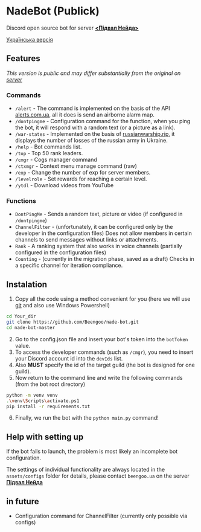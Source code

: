 # NadeBot (Publick)



Discord open source bot for server [**&lt;Підвал Нейда>**](https://discord.gg/nadecgt)

[Українська версія](https://github.com/Beengoo/nade-bot/blob/master/README.md)

## Features
*This version is public and may differ substantially from the original on [server](https://discord.gg/nadecgt)*

### Commands
- `/alert` - The command is implemented on the basis of the API [alerts.com.ua](https://alerts.com.ua), all it does is send an airborne alarm map.
- `/dontpingme` - Configuration command for the function, when you ping the bot, it will respond with a random text (or a picture as a link).
- `/war-states` - Implemented on the basis of [russianwarship.rip](https://russianwarship.rip), it displays the number of losses of the russian army in Ukraine.
- `/help` - Bot commands list.
- `/top` - Top 50 rank leaders.
- `/cmgr` - Cogs manager command
- `/ctxmgr` - Context menu manage command (raw)
- `/exp` - Change the number of exp for server members.
- `/levelrole` - Set rewards for reaching a certain level.
- `/ytdl` - Download videos from YouTube

### Functions
 
- `DontPingMe` - Sends a random text, picture or video (if configured in `/dontpingme`)
- `ChannelFilter` - (unfortunately, it can be configured only by the developer in the configuration files) Does not allow members in certain channels to send messages without links or attachments.
- `Rank` - A ranking system that also works in voice channels (partially configured in the configuration files)
- `Counting` - (currently in the migration phase, saved as a draft) Checks in a specific channel for iteration compliance.

## Instalation

1. Copy all the code using a method convenient for you (here we will use [git](https://git-scm.com/downloads) and also use Windows Powershell)
  ```bash
  cd Your_dir
  git clone https://github.com/Beengoo/nade-bot.git
  cd nade-bot-master
  ```
2. Go to the config.json file and insert your bot's token into the `botToken` value.
3. To access the developer commands (such as `/cmgr`), you need to insert your Discord account id into the `devIds` list.
4. Also **MUST** specify the id of the target guild (the bot is designed for one guild).
5. Now return to the command line and write the following commands (from the bot root directory)
  ```bash
  python -m venv venv
  .\venv\Scripts\activate.ps1
  pip install -r requirements.txt
  ```
6. Finally, we run the bot with the `python main.py` command!

## Help with setting up

If the bot fails to launch, the problem is most likely an incomplete bot configuration.

The settings of individual functionality are always located in the `assets/configs` folder for details, please contact `beengoo.ua` on the server [**Підвал Нейда**](https://discord.gg/nadecgt)


## in future

- Configuration command for ChannelFilter (currently only possible via configs)
